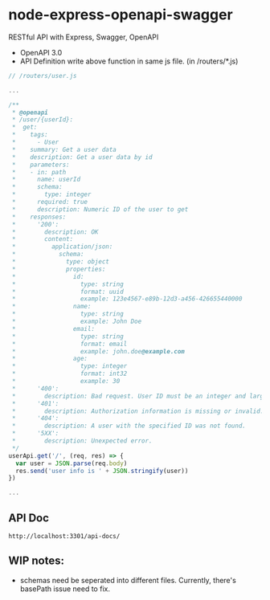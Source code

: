 # node-express-openapi-swagger
RESTful API with Express, Swagger, OpenAPI

- OpenAPI 3.0
- API Definition write above function in same js file. (in /routers/*.js)

``` js
// /routers/user.js

...

/**
 * @openapi
 * /user/{userId}:
 *  get:
 *    tags:
 *      - User
 *    summary: Get a user data
 *    description: Get a user data by id
 *    parameters: 
 *    - in: path
 *      name: userId
 *      schema:
 *        type: integer
 *      required: true
 *      description: Numeric ID of the user to get
 *    responses:
 *      '200': 
 *        description: OK
 *        content:
 *          application/json:
 *            schema:
 *              type: object
 *              properties:
 *                id:
 *                  type: string
 *                  format: uuid
 *                  example: 123e4567-e89b-12d3-a456-426655440000
 *                name:
 *                  type: string
 *                  example: John Doe
 *                email:
 *                  type: string
 *                  format: email
 *                  example: john.doe@example.com
 *                age:
 *                  type: integer
 *                  format: int32
 *                  example: 30
 *      '400':
 *        description: Bad request. User ID must be an integer and larger than 0.
 *      '401':
 *        description: Authorization information is missing or invalid.
 *      '404':
 *        description: A user with the specified ID was not found.
 *      '5XX':
 *        description: Unexpected error.
 */
userApi.get('/', (req, res) => {
  var user = JSON.parse(req.body)
  res.send('user info is ' + JSON.stringify(user))
})

...
```
## API Doc
```
http://localhost:3301/api-docs/
```

## WIP notes:
- schemas need be seperated into different files. Currently, there's basePath issue need to fix.